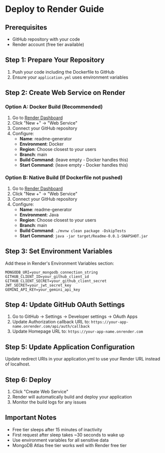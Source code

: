 # Deploy to Render Guide

## Prerequisites
- GitHub repository with your code
- Render account (free tier available)

## Step 1: Prepare Your Repository
1. Push your code including the Dockerfile to GitHub
2. Ensure your `application.yml` uses environment variables

## Step 2: Create Web Service on Render

### Option A: Docker Build (Recommended)
1. Go to [Render Dashboard](https://dashboard.render.com)
2. Click "New +" → "Web Service"
3. Connect your GitHub repository
4. Configure:
   - **Name**: readme-generator
   - **Environment**: Docker
   - **Region**: Choose closest to your users
   - **Branch**: main
   - **Build Command**: (leave empty - Docker handles this)
   - **Start Command**: (leave empty - Docker handles this)

### Option B: Native Build (If Dockerfile not pushed)
1. Go to [Render Dashboard](https://dashboard.render.com)
2. Click "New +" → "Web Service"
3. Connect your GitHub repository
4. Configure:
   - **Name**: readme-generator
   - **Environment**: Java
   - **Region**: Choose closest to your users
   - **Branch**: main
   - **Build Command**: `./mvnw clean package -DskipTests`
   - **Start Command**: `java -jar target/Readme-0.0.1-SNAPSHOT.jar`

## Step 3: Set Environment Variables
Add these in Render's Environment Variables section:

```
MONGODB_URI=your_mongodb_connection_string
GITHUB_CLIENT_ID=your_github_client_id
GITHUB_CLIENT_SECRET=your_github_client_secret
JWT_SECRET=your_jwt_secret_key
GEMINI_API_KEY=your_gemini_api_key
```

## Step 4: Update GitHub OAuth Settings
1. Go to GitHub → Settings → Developer settings → OAuth Apps
2. Update Authorization callback URL to: `https://your-app-name.onrender.com/api/auth/callback`
3. Update Homepage URL to: `https://your-app-name.onrender.com`

## Step 5: Update Application Configuration
Update redirect URIs in your application.yml to use your Render URL instead of localhost.

## Step 6: Deploy
1. Click "Create Web Service"
2. Render will automatically build and deploy your application
3. Monitor the build logs for any issues

## Important Notes
- Free tier sleeps after 15 minutes of inactivity
- First request after sleep takes ~30 seconds to wake up
- Use environment variables for all sensitive data
- MongoDB Atlas free tier works well with Render free tier